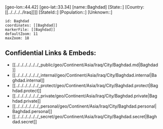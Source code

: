 ﻿---
location: [33.34,44.42]
mapzoom: [7,12] 
mapmarker: city 
type: City
tags:
- geo/City


SpocWebEntityId: 28981
isDeleted: false
confidential: public

---
[geo-lon::44.42]
[geo-lat::33.34]
[name::Baghdad]
[State::]
[Country:[[../../../../Iraq]]]]
[StateId::]
[Population::]
[Unknown::]


```leaflet
id: Baghdad
coordinates: [[Baghdad]]
markerFile: [[Baghdad]]
defaultZoom: 11 
maxZoom: 18
```


## Confidential Links & Embeds: 
- [[../../../../../../_public/geo/Continent/Asia/Iraq/City/Baghdad.md|Baghdad]] 
- [[../../../../../../_internal/geo/Continent/Asia/Iraq/City/Baghdad.internal|Baghdad.internal]] 
- [[../../../../../../_protect/geo/Continent/Asia/Iraq/City/Baghdad.protect|Baghdad.protect]] 
- [[../../../../../../_private/geo/Continent/Asia/Iraq/City/Baghdad.private|Baghdad.private]] 
- [[../../../../../../_personal/geo/Continent/Asia/Iraq/City/Baghdad.personal|Baghdad.personal]] 
- [[../../../../../../_secret/geo/Continent/Asia/Iraq/City/Baghdad.secret|Baghdad.secret]] 
